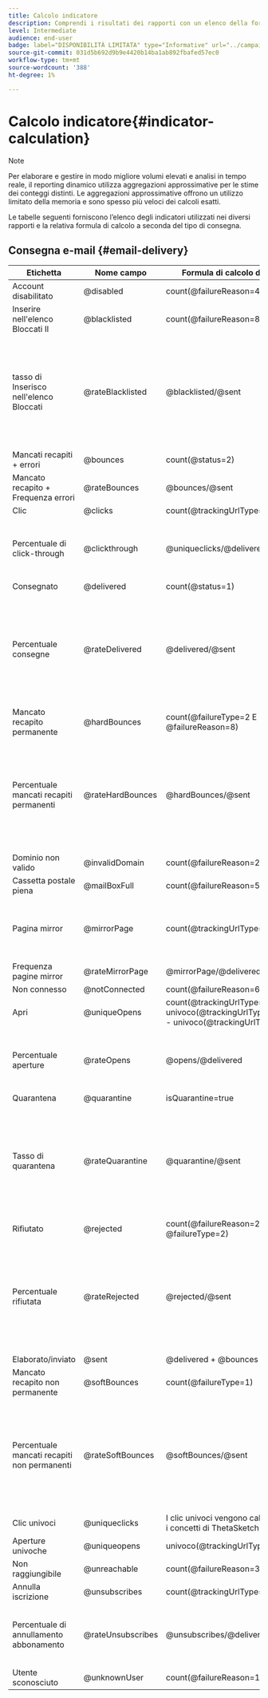 ```yaml
---
title: Calcolo indicatore
description: Comprendi i risultati dei rapporti con un elenco della formula di ogni metrica.
level: Intermediate
audience: end-user
badge: label="DISPONIBILITÀ LIMITATA" type="Informative" url="../campaign-standard-migration-home.md" tooltip="Limitato agli utenti Campaign Standard migrati"
source-git-commit: 031d5b692d9b9e4420b14ba1ab892fbafed57ec0
workflow-type: tm+mt
source-wordcount: '388'
ht-degree: 1%

---
```


# Calcolo indicatore{#indicator-calculation}

>[!NOTE]
>
>Per elaborare e gestire in modo migliore volumi elevati e analisi in tempo reale, il reporting dinamico utilizza aggregazioni approssimative per le stime dei conteggi distinti. Le aggregazioni approssimative offrono un utilizzo limitato della memoria e sono spesso più veloci dei calcoli esatti.

Le tabelle seguenti forniscono l’elenco degli indicatori utilizzati nei diversi rapporti e la relativa formula di calcolo a seconda del tipo di consegna.

## Consegna e-mail {#email-delivery}

<table> 
 <thead> 
  <tr> 
   <th> <strong>Etichetta</strong> <br/> </th> 
   <th> <strong>Nome campo</strong> <br/> </th> 
   <th> <strong>Formula di calcolo dell’indicatore</strong> <br/> </th> 
   <th> <strong>Commenti</strong><br/> </th> 
  </tr> 
 </thead> 
 <tbody> 
  <tr> 
   <td> Account disabilitato<br/> </td> 
   <td> @disabled<br/> </td> 
   <td> count(@failureReason=4)<br/> </td> 
   <td> </td> 
  </tr> 
  <tr> 
   <td> Inserire nell'elenco Bloccati Il<br/> </td> 
   <td> @blacklisted<br/> </td> 
   <td> count(@failureReason=8, @failureType=2)<br/> </td> 
   <td> </td> 
  </tr> 
  <tr> 
   <td> tasso di Inserisco nell'elenco Bloccati<br/> </td> 
   <td> @rateBlacklisted<br/> </td> 
   <td> @blacklisted/@sent<br/> </td> 
   <td> Il denominatore per il calcolo del tasso si basa sul conteggio dei messaggi inviati (consegnati + non recapitati).<br/> </td> 
  </tr> 
  <tr> 
   <td> Mancati recapiti + errori<br/> </td> 
   <td> @bounces<br/> </td> 
   <td> count(@status=2)<br/> </td> 
   <td> </td> 
  </tr> 
  <tr> 
   <td> Mancato recapito + Frequenza errori<br/> </td> 
   <td> @rateBounces<br/> </td> 
   <td> @bounces/@sent<br/> </td> 
   <td> </td> 
  </tr> 
  <tr> 
   <td> Clic<br/> </td> 
   <td> @clicks<br/> </td> 
   <td> count(@trackingUrlType=1 o 10 o 11)<br/> </td> 
   <td> </td> 
  </tr> 
  <tr> 
   <td> Percentuale di click-through<br/> </td> 
   <td> @clickthrough<br/> </td> 
   <td> @uniqueclicks/@delivered<br/> </td> 
   <td> Il denominatore per il calcolo del tasso si basa solo su Consegnato.<br/> </td> 
  </tr> 
  <tr> 
   <td> Consegnato<br/> </td> 
   <td> @delivered<br/> </td> 
   <td> count(@status=1)<br/> </td> 
   <td> </td> 
  </tr> 
  <tr> 
   <td> Percentuale consegne<br/> </td> 
   <td> @rateDelivered<br/> </td> 
   <td> @delivered/@sent<br/> </td> 
   <td> Il denominatore per il calcolo del tasso si basa sul conteggio dei messaggi inviati (consegnati + non recapitati).<br/> </td> 
  </tr> 
  <tr> 
   <td> Mancato recapito permanente<br/> </td> 
   <td> @hardBounces<br/> </td> 
   <td> count(@failureType=2 E @failureReason=8)<br/> </td> 
   <td> </td> 
  </tr> 
  <tr> 
   <td> Percentuale mancati recapiti permanenti<br/> </td> 
   <td> @rateHardBounces<br/> </td> 
   <td> @hardBounces/@sent<br/> </td> 
   <td> Il denominatore per il calcolo del tasso si basa sul conteggio dei messaggi inviati (consegnati + non recapitati).<br/> </td> 
  </tr> 
  <tr> 
   <td> Dominio non valido<br/> </td> 
   <td> @invalidDomain<br/> </td> 
   <td> count(@failureReason=2)<br/> </td> 
   <td> </td> 
  </tr> 
  <tr> 
   <td> Cassetta postale piena<br/> </td> 
   <td> @mailBoxFull<br/> </td> 
   <td> count(@failureReason=5)<br/> </td> 
   <td> </td> 
  </tr> 
  <tr> 
   <td> Pagina mirror<br/> </td> 
   <td> @mirrorPage<br/> </td> 
   <td> count(@trackingUrlType=6)<br/> </td> 
   <td> Il denominatore per il calcolo del tasso si basa solo su Consegnato.<br/> </td> 
  </tr> 
  <tr> 
   <td> Frequenza pagine mirror<br/> </td> 
   <td> @rateMirrorPage<br/> </td> 
   <td> @mirrorPage/@delivered<br/> </td> 
   <td> </td> 
  </tr> 
  <tr> 
   <td> Non connesso<br/> </td> 
   <td> @notConnected<br/> </td> 
   <td> count(@failureReason=6)<br/> </td> 
   <td> </td> 
  </tr> 
  <tr> 
   <td> Apri<br/> </td> 
   <td> @uniqueOpens<br/> </td> 
   <td> count(@trackingUrlType=2 + univoco(@trackingUrlType=1,2,3,6,10,11) - univoco(@trackingUrlType=2))<br/> </td> 
   <td> </td> 
  </tr> 
  <tr> 
   <td> Percentuale aperture<br/> </td> 
   <td> @rateOpens<br/> </td> 
   <td> @opens/@delivered<br/> </td> 
   <td> Il denominatore per il calcolo del tasso si basa solo su Consegnato.<br/> </td> 
  </tr> 
  <tr> 
   <td> Quarantena<br/> </td> 
   <td> @quarantine<br/> </td> 
   <td> isQuarantine=true<br/> </td> 
   <td> </td> 
  </tr> 
  <tr> 
   <td> Tasso di quarantena<br/> </td> 
   <td> @rateQuarantine<br/> </td> 
   <td> @quarantine/@sent<br/> </td> 
   <td> Il denominatore per il calcolo del tasso si basa sul conteggio dei messaggi inviati (consegnati + non recapitati).<br/> </td> 
  </tr>
  <tr> 
   <td> Rifiutato<br/> </td> 
   <td> @rejected<br/> </td> 
   <td> count(@failureReason=20, @failureType=2)<br/> </td> 
   <td> </td> 
  </tr> 
  <tr> 
   <td> Percentuale rifiutata<br/> </td> 
   <td> @rateRejected<br/> </td> 
   <td> @rejected/@sent<br/> </td> 
   <td> Il denominatore per il calcolo del tasso si basa sul conteggio dei messaggi inviati (consegnati + non recapitati).<br/> </td> 
  </tr> 
  <tr> 
   <td> Elaborato/inviato<br/> </td> 
   <td> @sent<br/> </td> 
   <td> @delivered + @bounces<br/> </td> 
   <td> </td> 
  </tr> 
  <tr> 
   <td> Mancato recapito non permanente<br/> </td> 
   <td> @softBounces<br/> </td> 
   <td> count(@failureType=1)<br/> </td> 
   <td> </td> 
  </tr> 
  <tr> 
   <td> Percentuale mancati recapiti non permanenti<br/> </td> 
   <td> @rateSoftBounces<br/> </td> 
   <td> @softBounces/@sent<br/> </td> 
   <td> Il denominatore per il calcolo del tasso si basa sul conteggio dei messaggi inviati (consegnati + non recapitati).<br/> </td> 
  </tr> 
  <tr> 
   <td> Clic univoci<br/> </td> 
   <td> @uniqueclicks<br/> </td> 
   <td> I clic univoci vengono calcolati utilizzando i concetti di ThetaSketch. </a>.<br/> </td> 
   <td> </td> 
  </tr> 
  <tr> 
   <td> Aperture univoche<br/> </td> 
   <td> @uniqueopens<br/> </td> 
   <td> univoco(@trackingUrlType=1,2,3,6,10,11)<br/> </td> 
   <td> </td> 
  </tr> 
  <tr> 
   <td> Non raggiungibile <br/> </td> 
   <td> @unreachable<br/> </td> 
   <td> count(@failureReason=3)<br/> </td> 
   <td> </td> 
  </tr> 
  <tr> 
   <td> Annulla iscrizione<br/> </td> 
   <td> @unsubscribes<br/> </td> 
   <td> count(@trackingUrlType=3)<br/> </td> 
   <td> </td> 
  </tr> 
  <tr> 
   <td> Percentuale di annullamento abbonamento<br/> </td> 
   <td> @rateUnsubscribes<br/> </td> 
   <td> @unsubscribes/@delivered<br/> </td> 
   <td> Il denominatore per il calcolo del tasso si basa solo su Consegnato.<br/> </td> 
  </tr> 
  <tr> 
   <td> Utente sconosciuto<br/> </td> 
   <td> @unknownUser<br/> </td> 
   <td> count(@failureReason=1)<br/> </td> 
   <td> </td> 
  </tr> 
 </tbody> 
</table>

<!--
## Push notification delivery {#push-notification-delivery}

<table> 
 <thead> 
  <tr> 
   <th> <strong>Label</strong> <br/> </th> 
   <th> <strong>Field name</strong> <br/> </th> 
   <th> <strong>Indicator calculation formula</strong> <br/> </th> 
  </tr> 
 </thead> 
 <tbody> 
  <tr> 
   <td> Processed/sent<br/> </td> 
   <td> @sent<br/> </td> 
   <td> @count(status=sent)<br/> </td> 
  </tr> 
  <tr> 
   <td> Delivered<br/> </td> 
   <td> @delivered<br/> </td> 
   <td> @count(status=delivered)<br/> </td> 
  </tr> 
  <tr> 
   <td> Delivered rate<br/> </td> 
   <td> @rateDelivered<br/> </td> 
   <td> (@delivered/@sent)*100<br/> </td> 
  </tr> 
  <tr> 
   <td> Bounce + Error rate<br/> </td> 
   <td> @rateBounces<br/> </td> 
   <td> (@delivered/@sent)*100<br/> </td> 
  </tr> 
  <tr> 
   <td> Open<br/> </td> 
   <td> @opens<br/> </td> 
   <td> @count(status=open)<br/> </td> 
  </tr> 
  <tr> 
   <td> Open rate<br/> </td> 
   <td> @rateOpens<br/> </td> 
   <td> (@opens/@delivered)*100<br/> </td> 
  </tr> 
  <tr> 
   <td> Unique opens<br/> </td> 
   <td> @uniqueopens<br/> </td> 
   <td> Unique opens is calculated using ThetaSketch concepts of unique RecipientIds.<br/> </td> 
  </tr> 
  <tr> 
   <td> Impressions<br/> </td> 
   <td> @impressions<br/> </td> 
   <td> @count(status=delivered)<br/> </td> 
  </tr> 
  <tr> 
   <td> Unique impressions<br/> </td> 
   <td> @uniqueimpressions<br/> </td> 
   <td> @unique(@count(status=view))<br/> </td> 
  </tr> 
  <tr> 
   <td> Click<br/> </td> 
   <td> @clicks<br/> </td> 
   <td> @count(status=interact)<br/> </td> 
  </tr> 
  <tr> 
   <td> Unique clicks<br/> </td> 
   <td> @uniqueclicks<br/> </td> 
   <td> Unique clicks is calculated using ThetaSketch concepts.<br/> </td> 
  </tr> 
  <tr> 
   <td> Click through rate<br/> </td> 
   <td> @clickthrough<br/> </td> 
   <td> (@interact/@delivered)*100<br/> </td> 
  </tr> 
 </tbody> 
</table>

## In-App delivery {#in-app-delivery}

<table> 
 <thead> 
  <tr> 
   <th> <strong>Label</strong> <br/> </th> 
   <th> <strong>Field name</strong> <br/> </th> 
   <th> <strong>Indicator calculation formula</strong> <br/> </th> 
   <th> <strong>Comments</strong><br/> </th> 
  </tr> 
 </thead> 
 <tbody> 
  <tr> 
   <td> Processed/sent<br/> </td> 
   <td> @sent<br/> </td> 
   <td> @count(status=sent)<br/> </td> 
   <td> sent=delivered<br/> </td> 
  </tr> 
  <tr> 
   <td> Delivered<br/> </td> 
   <td> @delivered<br/> </td> 
   <td> @count(status=delivered)<br/> </td> 
   <td> delivered=sent<br/> </td> 
  </tr> 
  <tr> 
   <td> Impressions<br/> </td> 
   <td> @impressions<br/> </td> 
   <td> @count(status=view) or @count(status=button 1 click + button 2 click + dismissals)<br/> </td> 
   <td> </td> 
  </tr> 
  <tr> 
   <td> Unique impressions<br/> </td> 
   <td> @uniqueimpressions<br/> </td> 
   <td> @unique(@count(status=view))<br/> </td> 
   <td> For <span class="uicontrol">Target users based on their Campaign profile (inAppProfile)</span> template, user = Recipient Id.<br/> For <span class="uicontrol">Target all users of a Mobile app (inAppBroadcast)</span> and <span class="uicontrol">Target users based on their Mobile profile (inApp)</span> templates, user = MC Id or equivalent that represents a unique combination of user, mobile app and device.<br/> </td> 
  </tr> 
  <tr> 
   <td> In-App clicks <br/> </td> 
   <td> @inappclicks<br/> </td> 
   <td> @count (status=click)<br/> </td> 
   <td> </td> 
  </tr> 
  <tr> 
   <td> Unique In-App clicks<br/> </td> 
   <td> @uniqueinapp<br/> </td> 
   <td> @unique(@count (status=clicks))<br/> </td> 
   <td> For <span class="uicontrol">Target users based on their Campaign profile (inAppProfile)</span> template, user = Recipient Id.<br/> For <span class="uicontrol">Target all users of a Mobile app (inAppBroadcast)</span> and <span class="uicontrol">Target users based on their Mobile profile (inApp)</span> templates, user = MC Id or equivalent that represents a unique combination of user, mobile app and device.<br/> </td> 
  </tr> 
  <tr> 
   <td> In-App click through rate<br/> </td> 
   <td> @inappclickthrough<br/> </td> 
   <td> Total clicks on Button 1 or Button 2/total impressions*100<br/> </td> 
   <td> </td> 
  </tr> 
  <tr> 
   <td> In-App dismissal<br/> </td> 
   <td> @dismissal<br/> </td> 
   <td> @count (status=close)<br/> </td> 
   <td> </td> 
  </tr> 
  <tr> 
   <td> Unique In-App dismissals<br/> </td> 
   <td> @uniquedismissal<br/> </td> 
   <td> @unique(@count (status=close))<br/> </td> 
   <td> For <span class="uicontrol">Target users based on their Campaign profile (inAppProfile)</span> template, user = Recipient Id.<br/> For <span class="uicontrol">Target all users of a Mobile app (inAppBroadcast)</span> and <span class="uicontrol">Target users based on their Mobile profile (inApp)</span> templates, user = MC Id or equivalent that represents a unique combination of user, mobile app and device.<br/> </td> 
  </tr> 
  <tr> 
   <td> In-App dismissal rate<br/> </td> 
   <td> @dismissalrate<br/> </td> 
   <td> Total close/total impressions*100<br/> </td> 
   <td> </td> 
  </tr> 
 </tbody> 
</table>
-->